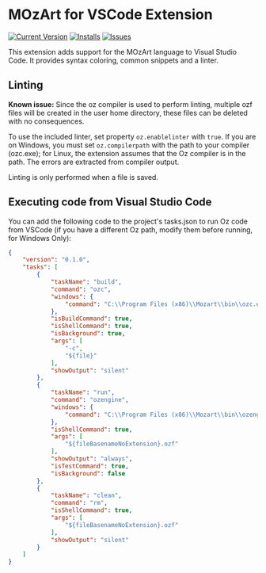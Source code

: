 MOzArt for VSCode Extension
===========================

[![Current Version](https://img.shields.io/github/release/alevalv/oz-vscode.svg?style=flat-square)](https://github.com/alevalv/oz-vscode/releases)
[![Installs](http://vsmarketplacebadge.apphb.com/installs/alevalv.oz-vscode.svg?style=flat-square)](https://marketplace.visualstudio.com/items?itemName=alevalv.oz-vscode)
[![Issues](https://img.shields.io/github/issues/alevalv/oz-vscode.svg?style=flat-square)](https://github.com/alevalv/oz-vscode/issues)

This extension adds support for the MOzArt language to Visual Studio Code. It provides syntax coloring, common snippets and a linter.

Linting
-------

**Known issue:** Since the oz compiler is used to perform linting, multiple ozf files will be created in the user home directory, these files can be deleted with no consequences.

To use the included linter, set property `oz.enablelinter` with `true`. If you are on Windows, you must set `oz.compilerpath` with the path to your compiler (ozc.exe); for Linux, the extension assumes that the Oz compiler is in the path. The errors are extracted from compiler output.

Linting is only performed when a file is saved.

Executing code from Visual Studio Code
--------------------------------------

You can add the following code to the project's tasks.json to run Oz code from VSCode (if you have a different Oz path, modify them before running, for Windows Only):

```json
{
    "version": "0.1.0",
    "tasks": [
        {
            "taskName": "build",
            "command": "ozc",
            "windows": {
                "command": "C:\\Program Files (x86)\\Mozart\\bin\\ozc.exe"
            },
            "isBuildCommand": true,
            "isShellCommand": true,
            "isBackground": true,
            "args": [
                "-c",
                "${file}"
            ],
            "showOutput": "silent"
        },
        {
            "taskName": "run",
            "command": "ozengine",
            "windows": {
                "command": "C:\\Program Files (x86)\\Mozart\\bin\\ozengine.exe"
            },
            "isShellCommand": true,
            "args": [
                "${fileBasenameNoExtension}.ozf"
            ],
            "showOutput": "always",
            "isTestCommand": true,
            "isBackground": false
        },
        {
            "taskName": "clean",
            "command": "rm",
            "isShellCommand": true,
            "args": [
                "${fileBasenameNoExtension}.ozf"
            ],
            "showOutput": "silent"
        }
    ]
}

```
